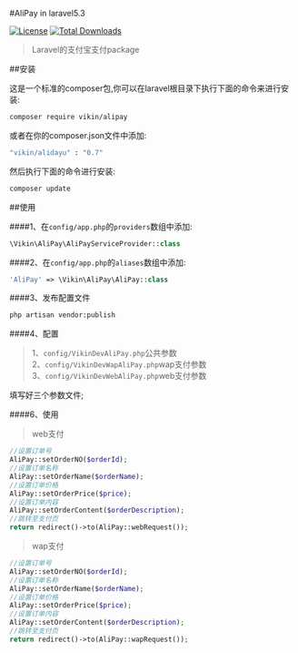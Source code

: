 #AliPay in laravel5.3

[![License](https://poser.pugx.org/vikin/alidayu/license)](https://packagist.org/packages/vikin/alidayu)
[![Total Downloads](https://poser.pugx.org/vikin/alidayu/downloads)](https://packagist.org/packages/vikin/alidayu)

>Laravel的支付宝支付package

##安装

这是一个标准的composer包,你可以在laravel根目录下执行下面的命令来进行安装:

```bash
composer require vikin/alipay
```
或者在你的composer.json文件中添加:

```bash
"vikin/alidayu" : "0.7"
```
然后执行下面的命令进行安装:

```bash
composer update
```
##使用

####1、在`config/app.php`的`providers`数组中添加:

```php
\Vikin\AliPay\AliPayServiceProvider::class
```
####2、在`config/app.php`的`aliases`数组中添加:

```php
'AliPay' => \Vikin\AliPay\AliPay::class
```
####3、发布配置文件

```bash
php artisan vendor:publish
```

####4、配置

>1、`config/VikinDevAliPay.php`公共参数 <br>
>2、`config/VikinDevWapAliPay.php`wap支付参数 <br>
>3、`config/VikinDevWebAliPay.php`web支付参数

填写好三个参数文件;

####6、使用

>web支付

```php
//设置订单号
AliPay::setOrderNO($orderId);
//设置订单名称
AliPay::setOrderName($orderName);
//设置订单价格
AliPay::setOrderPrice($price);
//设置订单内容
AliPay::setOrderContent($orderDescription);
//跳转至支付页
return redirect()->to(AliPay::webRequest());
```
>wap支付

```php
//设置订单号
AliPay::setOrderNO($orderId);
//设置订单名称
AliPay::setOrderName($orderName);
//设置订单价格
AliPay::setOrderPrice($price);
//设置订单内容
AliPay::setOrderContent($orderDescription);
//跳转至支付页
return redirect()->to(AliPay::wapRequest());
```

